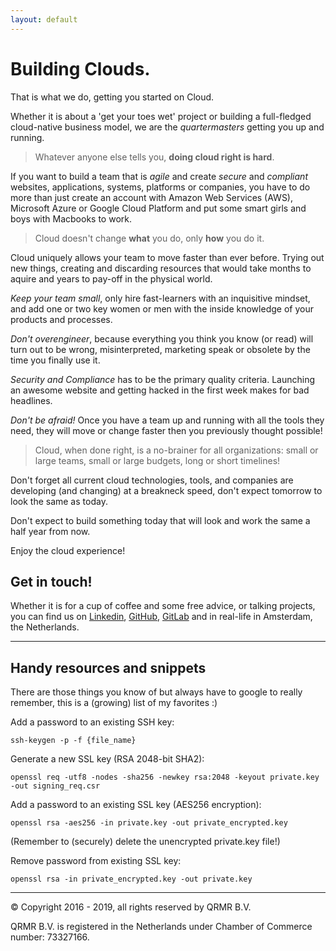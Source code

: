 ```yaml
---
layout: default
---
```


# Building Clouds.

That is what we do, getting you started on Cloud. 

Whether it is about a 'get your toes wet' project or building a full-fledged cloud-native business model, we are the _quartermasters_ getting you up and running.

> Whatever anyone else tells you, **doing cloud right is hard**. 

If you want to build a team that is _agile_ and create _secure_ and _compliant_ websites, applications, systems, platforms or companies, you have to do more than just create an account with Amazon Web Services (AWS), Microsoft Azure or Google Cloud Platform and put some smart girls and boys with Macbooks to work.

> Cloud doesn't change **what** you do, only **how** you do it.

Cloud uniquely allows your team to move faster than ever before. Trying out new things, creating and discarding resources that would take months to aquire and years to pay-off in the physical world.

_Keep your team small_, only hire fast-learners with an inquisitive mindset, and add one or two key women or men with the inside knowledge of your products and processes.

_Don't overengineer_, because everything you think you know (or read) will turn out to be wrong, misinterpreted, marketing speak or obsolete by the time you finally use it.

_Security and Compliance_ has to be the primary quality criteria. Launching an awesome website and getting hacked in the first week makes for bad headlines.

_Don't be afraid!_ Once you have a team up and running with all the tools they need, they will move or change faster then you previously thought possible!

> Cloud, when done right, is a no-brainer for all organizations: small or large teams, small or large budgets, long or short timelines!

Don't forget all current cloud technologies, tools, and companies are developing (and changing) at a breakneck speed, don't expect tomorrow to look the same as today. 

Don't expect to build something today that will look and work the same a half year from now.

Enjoy the cloud experience!


## Get in touch!

Whether it is for a cup of coffee and some free advice, or talking projects, you can find us on [Linkedin](https://linkedin.com/company/qrmr), [GitHub](https://github.com/qrmr), [GitLab](https://gitlab.com/qrmr) and in real-life in Amsterdam, the Netherlands.


***

## Handy resources and snippets

There are those things you know of but always have to google to really remember, this is a (growing) list of my favorites :)

Add a password to an existing SSH key:

```
ssh-keygen -p -f {file_name}
```

Generate a new SSL key (RSA 2048-bit SHA2):

```
openssl req -utf8 -nodes -sha256 -newkey rsa:2048 -keyout private.key -out signing_req.csr
```

Add a password to an existing SSL key (AES256 encryption):

```
openssl rsa -aes256 -in private.key -out private_encrypted.key
```

(Remember to (securely) delete the unencrypted private.key file!)

Remove password from existing SSL key:

```
openssl rsa -in private_encrypted.key -out private.key
```


***

&copy; Copyright 2016 - 2019, all rights reserved by QRMR B.V.

QRMR B.V. is registered in the Netherlands under Chamber of Commerce number: 73327166.
